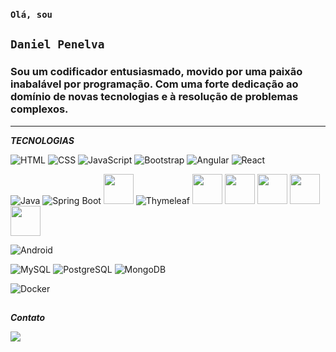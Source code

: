 
### **`Olá, sou`** 
## **`Daniel Penelva`**
<h3>Sou um codificador entusiasmado, movido por uma paixão inabalável por programação. Com uma forte dedicação ao domínio de novas tecnologias e à resolução de problemas complexos.</h3>

---

<p><b><i> TECNOLOGIAS </i></b></p>

<div>

![HTML](https://img.icons8.com/color/48/000000/html-5.png) 
![CSS](https://img.icons8.com/color/48/000000/css3.png) 
![JavaScript](https://img.icons8.com/color/48/000000/javascript.png)
![Bootstrap](https://img.icons8.com/color/48/000000/bootstrap.png)
![Angular](https://img.icons8.com/color/48/000000/angularjs.png)
![React](https://img.icons8.com/ultraviolet/48/000000/react.png)

</div>
<div>
  
![Java](https://img.icons8.com/color/48/000000/java-coffee-cup-logo.png) 
![Spring Boot](https://img.icons8.com/color/48/000000/spring-logo.png) 
<img src="https://icon.icepanel.io/Technology/svg/Hibernate.svg" width="48" height="48">
![Thymeleaf](https://img.icons8.com/color/48/000000/thymeleaf.png)
<img src="https://cdn-icons-png.flaticon.com/512/29/29540.png" width="48" height="48">
<img src="https://github.com/Daniel-Penelva/Daniel-Penelva/assets/113154454/3dce6b26-e25a-4e87-bde1-2d74c42c607a" width="48" height="48">
<img src="https://ia904503.us.archive.org/5/items/github.com-primefaces-primeng_-_2021-09-01_10-34-24/cover.jpg" width="48" height="48">
<img src="https://junit.org/junit5/assets/img/junit5-logo.png" width="48" height="48">
<img src="https://blog.elo7.dev/images/cover/testes-de-codigo-com-mockito.png" width="48" height="48">

</div>

<div>
  
![Android](https://img.icons8.com/color/48/000000/android-os.png)

</div>

<div>
  
![MySQL](https://img.icons8.com/color/48/000000/mysql-logo.png)
![PostgreSQL](https://img.icons8.com/color/48/000000/postgreesql.png)
![MongoDB](https://img.icons8.com/color/48/000000/mongodb.png)

</div>

<div>
  
![Docker](https://img.icons8.com/color/48/000000/docker.png)

</div>

##
 
<div> 
  <p><b><i> Contato </b></i></p>
    
  <a href="https://www.linkedin.com/in/daniel-penelva-andrade/" target="_blank"><img src="https://img.shields.io/badge/-LinkedIn-%230077B5?style=for-the-badge&logo=linkedin&logoColor=white" target="_blank"></a>  
</div>
